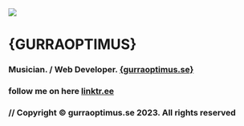<!--<img src="https://www.gurraoptimus.se/img/gurraoptimus.jpeg" />-->
<img src="https://www.gurraoptimus.se/img/github-4.jpg" />

# {GURRAOPTIMUS}

### Musician. / Web Developer. [ {gurraoptimus.se} ](https://gurraoptimus.se)
### follow me on here [linktr.ee](https://linktr.ee/gurraoptimus)
### // Copyright © gurraoptimus.se 2023. All rights reserved
